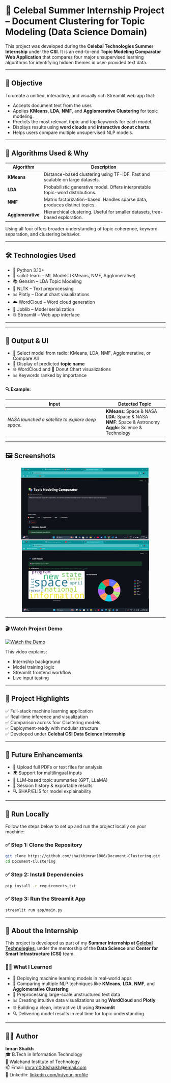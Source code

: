 # 🚀 Celebal Summer Internship Project – Document Clustering for Topic Modeling (Data Science Domain)

This project was developed during the **Celebal Technologies Summer Internship** under the **CSI**. It is an end-to-end **Topic Modeling Comparator Web Application** that compares four major unsupervised learning algorithms for identifying hidden themes in user-provided text data.

---

## 🎯 Objective

To create a unified, interactive, and visually rich Streamlit web app that:

- Accepts document text from the user.
- Applies **KMeans**, **LDA**, **NMF**, and **Agglomerative Clustering** for topic modeling.
- Predicts the most relevant topic and top keywords for each model.
- Displays results using **word clouds** and **interactive donut charts**.
- Helps users compare multiple unsupervised NLP models.

---

## 🧠 Algorithms Used & Why

| Algorithm       | Description                                                                 |
|----------------|-------------------------------------------------------------------------------|
| **KMeans**      | Distance-based clustering using TF-IDF. Fast and scalable on large datasets. |
| **LDA**         | Probabilistic generative model. Offers interpretable topic-word distributions. |
| **NMF**         | Matrix factorization-based. Handles sparse data, produces distinct topics. |
| **Agglomerative** | Hierarchical clustering. Useful for smaller datasets, tree-based exploration. |

Using all four offers broader understanding of topic coherence, keyword separation, and clustering behavior.

---

## 🛠️ Technologies Used

- 🐍 Python 3.10+
- 🤖 scikit-learn – ML Models (KMeans, NMF, Agglomerative)
- 📚 Gensim – LDA Topic Modeling
- 🧼 NLTK – Text preprocessing
- 📊 Plotly – Donut chart visualizations
- ☁️ WordCloud – Word cloud generation
- 🔧 Joblib – Model serialization
- 🌐 Streamlit – Web app interface

---

---

## 📸 Output & UI

- 🔘 Select model from radio: KMeans, LDA, NMF, Agglomerative, or Compare All
- 📌 Display of predicted **topic name**
- 🌐 WordCloud and 🔘 Donut Chart visualizations
- 📊 Keywords ranked by importance

#### 🔍 Example:

| Input | Detected Topic |
|-------|----------------|
| *NASA launched a satellite to explore deep space.* | **KMeans**: Space & NASA <br> **LDA**: Space & NASA <br> **NMF**: Space & Astronomy <br> **Agglo**: Science & Technology |

---

## 🖼️ Screenshots

<div align="center">
<img src="Outputs/fullscreen.png" alt="Full UI" width="400"/> 
<img src="Outputs/LDA.png" alt="KMeans Result" width="400"/>

</div>

---

### 🎬 Watch Project Demo
[![Watch the Demo](https://img.youtube.com/vi/Sx8tpSFQCSA/0.jpg)](youtube.com/watch?v=Sx8tpSFQCSA)


This video explains:

- Internship background
- Model training logic
- Streamlit frontend workflow
- Live input testing

---

## 📌 Project Highlights

✅ Full-stack machine learning application  
✅ Real-time inference and visualization  
✅ Comparison across four Clustering models  
✅ Deployment-ready with modular structure  
✅ Developed under **Celebal CSI Data Science Internship**

---

## 🧠 Future Enhancements

- 📄 Upload full PDFs or text files for analysis
- 🌍 Support for multilingual inputs
- 🤖 LLM-based topic summaries (GPT, LLaMA)
- 💾 Session history & exportable results
- 🔍 SHAP/ELI5 for model explainability

---
## 🚀 Run Locally

Follow the steps below to set up and run the project locally on your machine:

### ✅ Step 1: Clone the Repository

```bash
git clone https://github.com/shaikhimran1006/Document-Clustering.git
cd Document-Clustering
```

### ✅ Step 2: Install Dependencies

```bash
pip install -r requirements.txt
```

### ✅ Step 3: Run the Streamlit App

```bash
streamlit run app/main.py
```
---

## 📢 About the Internship

This project is developed as part of my **Summer Internship at [Celebal Technologies](https://www.celebaltech.com/)**, under the mentorship of the **Data Science** and **Center for Smart Infrastructure (CSI)** team.

### 👨‍💻 What I Learned

- 🧠 Deploying machine learning models in real-world apps  
- 🔁 Comparing multiple NLP techniques like **KMeans**, **LDA**, **NMF**, and **Agglomerative Clustering**  
- 📐 Preprocessing large-scale unstructured text data  
- 📊 Creating intuitive data visualizations using **WordCloud** and **Plotly**  
- 🌐 Building a clean, interactive UI using **Streamlit**  
- 🔍 Delivering model results in real time for topic understanding

---

## 🙋‍♂️ Author

**Imran Shaikh**  
🎓 B.Tech in Information Technology  
🏫 Walchand Institute of Technology  
📫 Email: [imran1006shaikh@email.com](mailto:imran1006shaikh@email.com)  
🔗 LinkedIn: [linkedin.com/in/your-profile](https://www.linkedin.com/in/imran1006/)
